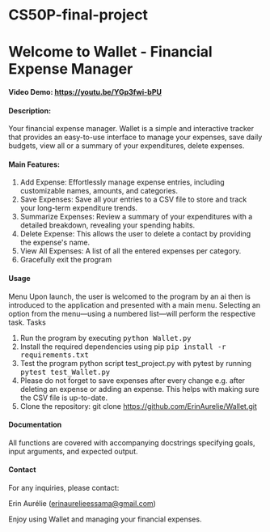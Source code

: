 # CS50P-final-project

# Welcome to Wallet - Financial Expense Manager

#### Video Demo: https://youtu.be/YGp3fwi-bPU

#### Description:

Your financial expense manager. Wallet is a simple and interactive tracker that provides an easy-to-use interface to manage your expenses, save daily budgets, view all or a summary of your expenditures, delete expenses.

#### Main Features:

1. Add Expense: Effortlessly manage expense entries, including customizable names, amounts, and categories.
2. Save Expenses: Save all your entries to a CSV file to store and track your long-term expenditure trends.
3. Summarize Expenses: Review a summary of your expenditures with a detailed breakdown, revealing your spending habits.
4. Delete Expense: This allows the user to delete a contact by providing the expense's name.
5. View All Expenses: A list of all the entered expenses per category.
6. Gracefully exit the program

#### Usage
Menu
Upon launch, the user is welcomed to the program by an ai then is introduced to the application and presented with a main menu.
Selecting an option from the menu—using a numbered list—will perform the respective task.
Tasks
1. Run the program by executing <kbd>python Wallet.py</kbd>
3. Install the required dependencies using pip <kbd>pip install -r requirements.txt</kbd>
4. Test the program python script test_project.py with pytest by running <kbd>pytest test_Wallet.py</kbd>
5. Please do not forget to save expenses after every change e.g. after deleting an expense or adding an expense. This helps with making sure the CSV file is up-to-date.
5. Clone the repository: git clone https://github.com/ErinAurelie/Wallet.git

#### Documentation
All functions are covered with accompanying docstrings specifying goals, input arguments, and expected output.



#### Contact

For any inquiries, please contact:

Erin Aurélie (erinaurelieessama@gmail.com)


Enjoy using Wallet and managing your financial expenses.

